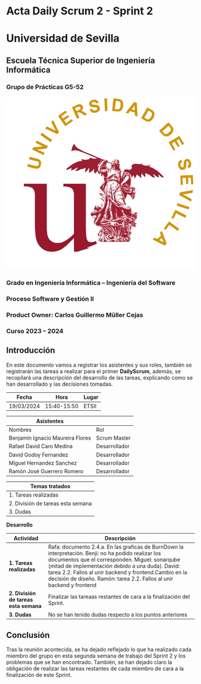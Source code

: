 # Acta Daily Scrum 2 - Sprint 2

# Universidad de Sevilla   

## Escuela Técnica Superior de Ingeniería Informática

### **Grupo de Prácticas G5-52**
  
  ![Logo US](/docs/static/Logo_US.png)

### Grado en Ingeniería Informática – Ingeniería del Software 

### Proceso Software y Gestión II
### Product Owner: Carlos Guillermo Müller Cejas
### Curso 2023 – 2024

## Introducción

En este documento vamos a registrar los asistentes y sus roles, también se registrarán las tareas a realizar para el primer **DailyScrum**, además, se recopilará una descripción del desarrollo de las tareas, explicando como se han desarrollado y las decisiones tomadas.

| Fecha        | Hora         | Lugar        |
|--------------|--------------|--------------|
| 19/03/2024   | 15:40-15:50  | ETSII        |

| Asistentes    |           |
|-----------|-----------|
| Nombres | Rol |
| Benjamín Ignacio Maureira Flores | Scrum Master |
| Rafael David Caro Medina | Desarrollador |
| David Godoy Fernandez  | Desarrollador |
| Miguel Hernandez Sanchez | Desarrollador |
| Ramón José Guerrero Romero | Desarrollador |

| Temas tratados               |
|----------------------|
| 1. Tareas realizadas |
| 2. División de tareas esta semana |
| 3. Dudas |


**Desarrollo**

| Actividad                       | Descripción                                                                                                                                                                         |
|--------------------------------|-------------------------------------------------------------------------------------------------------------------------------------------------------------------------------------|
| **1. Tareas realizadas**          | Rafa: documento 2.4.a. En las graficas de BurnDown la interpretación. Benji: no ha podido realizar los documentos que el corresponden. Miguel: sonarqube (mitad de implementación debido a una duda). David: tarea 2.2. Fallos al unir backend y frontend.Cambio en la decisión de diseño. Ramón: tarea 2.2. Fallos al unir backend y frontend|
| **2. División de tareas esta semana** | Finalizar las tareaas restantes de cara a la finalización del Sprint. |
| **3. Dudas** | No se han tenido dudas respecto a los puntos anteriores|

## Conclusión
Tras la reunión acontecida, se ha dejado reflejado lo que ha realizado cada miembro del grupo en esta segunda semana de trabajo del Sprint 2 y los problemas que se han encontrado. También, se han dejado claro la obligación de realizar las tareas restantes de cada miembro de cara a la finalización de este Sprint.

